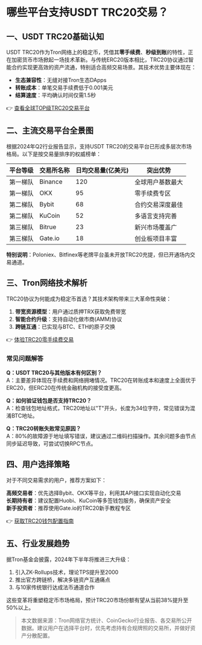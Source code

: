 # 哪些平台支持USDT TRC20交易？

## 一、USDT TRC20基础认知
USDT TRC20作为Tron网络上的稳定币，凭借其**零手续费**、**秒级到账**的特性，正在加密货币市场掀起一场技术革新。与传统ERC20版本相比，TRC20协议通过智能合约实现更高效的资产流通，特别适合高频交易场景。其技术优势主要体现在：

- **生态兼容性**：无缝对接Tron生态DApps
- **转账成本**：单笔交易手续费低于0.001美元
- **结算速度**：平均确认时间仅需1.5秒

👉 [查看全球TOP级TRC20交易平台](https://bit.ly/okx_welcome)

## 二、主流交易平台全景图
根据2024年Q2行业报告显示，支持USDT TRC20的交易平台已形成多层次市场格局。以下是按交易量排序的权威榜单：

| 平台等级 | 交易所名称   | 日均交易量(亿美元) | 突出优势                |
|----------|--------------|--------------------|-------------------------|
| 第一梯队 | Binance      | 120                | 全球用户基数最大        |
| 第一梯队 | OKX          | 95                 | 零手续费专区            |
| 第二梯队 | Bybit        | 68                 | 合约交易深度最佳        |
| 第二梯队 | KuCoin       | 52                 | 多语言支持完善          |
| 第三梯队 | Bitrue       | 23                 | 新兴市场覆盖广          |
| 第三梯队 | Gate.io      | 18                 | 创业板项目丰富          |

**特别说明**：Poloniex、Bitfinex等老牌平台虽未开放TRC20充提，但已开通场内交易通道。

## 三、Tron网络技术解析
TRC20协议为何能成为稳定币首选？其技术架构带来三大革命性突破：

1. **带宽资源模型**：用户通过质押TRX获取免费带宽
2. **智能合约升级**：支持自动化做市商(AMM)协议
3. **跨链互通**：已实现与BTC、ETH的原子交换

👉 [体验TRC20零手续费交易](https://bit.ly/okx_welcome)

### 常见问题解答
**Q：USDT TRC20与其他版本有何区别？**  
A：主要差异体现在手续费和网络拥堵情况。TRC20在转账成本和速度上全面优于ERC20，但ERC20在传统金融机构的接受度更高。

**Q：如何验证钱包是否支持TRC20？**  
A：检查钱包地址格式，TRC20地址以"T"开头，长度为34位字符，常见错误为混淆BTC地址。

**Q：TRC20转账失败常见原因？**  
A：80%的故障源于地址填写错误，建议通过二维码扫描操作。其余问题多由节点同步延迟导致，可尝试切换RPC节点。

## 四、用户选择策略
对于不同交易需求的用户，推荐方案如下：

**高频交易者**：优先选择Bybit、OKX等平台，利用其API接口实现自动化交易  
**长期持有者**：建议配置Huobi、KuCoin等多签钱包服务，确保资产安全  
**新手投资者**：推荐使用Gate.io的TRC20新手教程专区  

👉 [获取TRC20钱包配置指南](https://bit.ly/okx_welcome)

## 五、行业发展趋势
据Tron基金会披露，2024年下半年将推进三大升级：
1. 引入ZK-Rollups技术，理论TPS提升至2000
2. 推出官方跨链桥，解决多链资产互通痛点
3. 与10家传统银行达成法币通道合作

这些变革将重塑稳定币市场格局，预计TRC20市场份额有望从当前38%提升至50%以上。

> 本文数据来源：Tron网络官方统计、CoinGecko行业报告、各交易所公开数据。建议用户在选择平台时，优先考虑持有合规牌照的交易所，并做好资产分散配置。